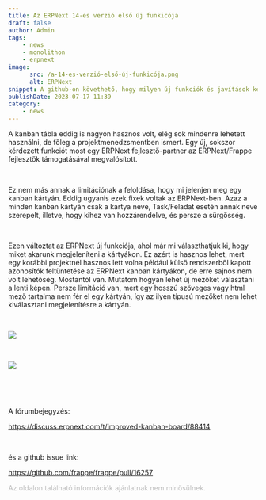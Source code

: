 ```yaml
---
title: Az ERPNext 14-es verzió első új funkicója
draft: false
author: Admin
tags:
    - news
    - monolithon
    - erpnext
image:
      src: /a-14-es-verzió-első-új-funkicója.png
      alt: ERPNext
snippet: A github-on követhető, hogy milyen új funkciók és javítások kerülnek az új verziókba. Most a kanban kártyák limitációját szüntettékmeg.
publishDate: 2023-07-17 11:39
category:
    - news
---
```


<p>A kanban tábla eddig is nagyon hasznos volt, elég sok mindenre lehetett használni, de főleg a projektmenedzsmentben ismert. Egy új, sokszor kérdezett funkciót most egy ERPNext fejlesztő-partner az ERPNext/Frappe fejlesztők támogatásával megvalósított.</p><p><br></p><p>Ez nem más annak a limitációnak a feloldása, hogy mi jelenjen meg egy kanban kártyán. Eddig ugyanis ezek fixek voltak az ERPNext-ben. Azaz a minden kanban kártyán csak a kártya neve, Task/Feladat esetén annak neve szerepelt, illetve, hogy kihez van hozzárendelve, és persze a sürgősség.</p><p><br></p><p>Ezen változtat az ERPNext új funkciója, ahol már mi választhatjuk ki, hogy miket akarunk megjeleníteni a kártyákon. Ez azért is hasznos lehet, mert egy korábbi projektnél hasznos lett volna például külső rendszerből kapott azonosítók feltüntetése az ERPNext kanban kártyákon, de erre sajnos nem volt lehetőség. Mostantól van. Mutatom hogyan lehet új mezőket választani a lenti képen. Persze limitáció van, mert egy hosszú szöveges vagy html mező tartalma nem fér el egy kártyán, így az ilyen típusú mezőket nem lehet kiválasztani megjelenítésre a kártyán.</p><p><br></p><p><img src="/8UTvjIn.png"></p><p><br></p><p><img src="/XSO3Ltr.png"></p><p><br></p><p><br></p><p>A fórumbejegyzés:</p><p><a href="https://discuss.erpnext.com/t/improved-kanban-board/88414" rel="noopener noreferrer">https://discuss.erpnext.com/t/improved-kanban-board/88414</a></p><p><br></p><p>és a github issue link:</p><p><a href="https://github.com/frappe/frappe/pull/16257" rel="noopener noreferrer">https://github.com/frappe/frappe/pull/16257</a></p>

<p><span style="color: rgb(187, 187, 187);">Az oldalon található információk ajánlatnak nem minősülnek. </span></p>

